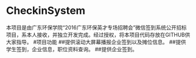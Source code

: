 # CheckinSystem
本项目是由广东环保学院“2016广东环保英才专场招聘会”微信签到系统公开招标项目，系本人接收，并独立开发完成。经过授权，将本项目代码存放在GITHUB供大家指导。
#项目功能
##提供滚动大屏幕播报企业签到以及摊位信息。
##提供学生签到，企业信息，职位资料查询。
##提供企业签到。

